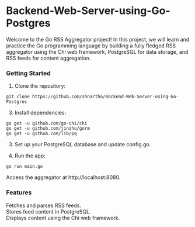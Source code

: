 # Backend-Web-Server-using-Go-Postgres

Welcome to the Go RSS Aggregator project! In this project, we will learn and practice the Go programming language by building a fully fledged RSS aggregator using the Chi web framework, PostgreSQL for data storage, and RSS feeds for content aggregation.

### Getting Started
1. Clone the repository:
```
git clone https://github.com/shnartho/Backend-Web-Server-using-Go-Postgres
```
3. Install dependencies:
```
go get -u github.com/go-chi/chi
go get -u github.com/jinzhu/gorm
go get -u github.com/lib/pq
```
3. Set up your PostgreSQL database and update config.go.

4. Run the app:
```
go run main.go
```
Access the aggregator at http://localhost:8080.

### Features
Fetches and parses RSS feeds.<br>
Stores feed content in PostgreSQL.<br>
Displays content using the Chi web framework.<br>
